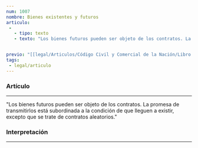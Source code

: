 ```yaml
---
num: 1007
nombre: Bienes existentes y futuros
articulo: 
 - 
   - tipo: texto
   - texto: "Los bienes futuros pueden ser objeto de los contratos. La promesa de transmitirlos está subordinada a la condición de que lleguen a existir, excepto que se trate de contratos aleatorios."


previo: "[[legal/Articulos/Código Civil y Comercial de la Nación/Libro Tercero/Título 2/Capítulo 5/Capítulo 5, Objeto.md|Capítulo 5, Objeto]]"
tags: 
 - legal/articulo
---
```

### Artículo
---
"Los bienes futuros pueden ser objeto de los contratos. La promesa de transmitirlos está subordinada a la condición de que lleguen a existir, excepto que se trate de contratos aleatorios."

### Interpretación
---
